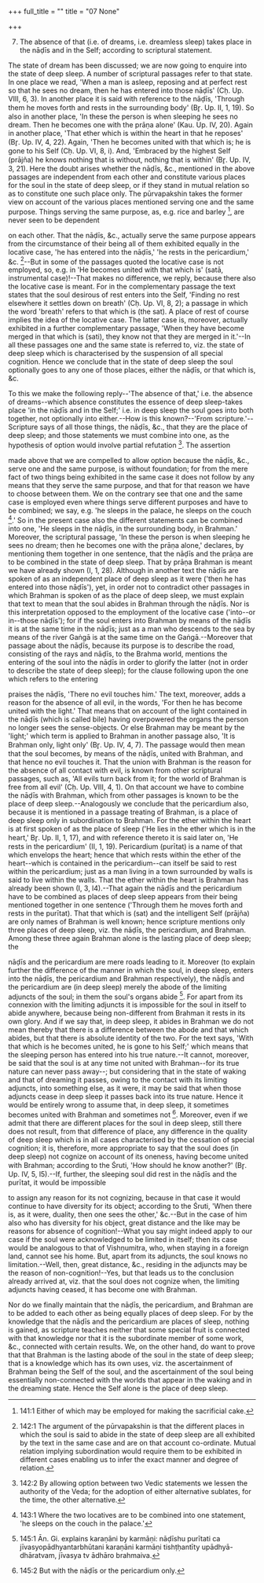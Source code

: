 +++
full_title = ""
title = "07 None"

+++


7. The absence of that (i.e. of dreams, i.e. dreamless sleep) takes place in the nāḍīs and in the Self; according to scriptural statement.

The state of dream has been discussed; we are now going to enquire into the state of deep sleep. A number of scriptural passages refer to that state. In one place we read, 'When a man is asleep, reposing and at perfect rest so that he sees no dream, then he has entered into those nāḍīs' (Cḥ. Up. VIII, 6, 3). In another place it is said with reference to the nāḍīs, 'Through them he moves forth and rests in the surrounding body' (Br̥. Up. II, 1, 19). So also in another place, 'In these the person is when sleeping he sees no dream. Then he becomes one with the prāṇa alone' (Kau. Up. IV, 20). Again in another place, 'That ether which is within the heart in that he reposes' (Br̥. Up. IV, 4, 22). Again, 'Then he becomes united with that which is; he is gone to his Self (Cḥ. Up. VI, 8, i). And, 'Embraced by the highest Self (prājña) he knows nothing that is without, nothing that is within' (Br̥. Up. IV, 3, 21). Here the doubt arises whether the nāḍīs, &c., mentioned in the above passages are independent from each other and constitute various places for the soul in the state of deep sleep, or if they stand in mutual relation so as to constitute one such place only. The pūrvapakshin takes the former view on account of the various places mentioned serving one and the same purpose. Things serving the same purpose, as, e.g. rice and barley [^fn_104], are never seen to be dependent

[^fn_104]: 141:1 Either of which may be employed for making the sacrificial cake.

on each other. That the nāḍīs, &c., actually serve the same purpose appears from the circumstance of their being all of them exhibited equally in the locative case, 'he has entered into the nāḍīs,' 'he rests in the pericardium,' &c. [^fn_105]--But in some of the passages quoted the locative case is not employed, so, e.g. in 'He becomes united with that which is' (satā, instrumental case)!--That makes no difference, we reply, because there also the locative case is meant. For in the complementary passage the text states that the soul desirous of rest enters into the Self, 'Finding no rest elsewhere it settles down on breath' (Cḥ. Up. VI, 8, 2); a passage in which the word 'breath' refers to that which is (the sat). A place of rest of course implies the idea of the locative case. The latter case is, moreover, actually exhibited in a further complementary passage, 'When they have become merged in that which is (sati), they know not that they are merged in it.'--In all these passages one and the same state is referred to, viz. the state of deep sleep which is characterised by the suspension of all special cognition. Hence we conclude that in the state of deep sleep the soul optionally goes to any one of those places, either the nāḍīs, or that which is, &c.

[^fn_105]: 142:1 The argument of the pūrvapakshin is that the different places in which the soul is said to abide in the state of deep sleep are all exhibited by the text in the same case and are on that account co-ordinate. Mutual relation implying subordination would require them to be exhibited in different cases enabling us to infer the exact manner and degree of relation.

To this we make the following reply--'The absence of that,' i.e. the absence of dreams--which absence constitutes the essence of deep sleep-takes place 'in the nāḍīs and in the Self;' i.e. in deep sleep the soul goes into both together, not optionally into either.--How is this known?--'From scripture.'--Scripture says of all those things, the nāḍīs, &c., that they are the place of deep sleep; and those statements we must combine into one, as the hypothesis of option would involve partial refutation [^fn_106]. The assertion

[^fn_106]: 142:2 By allowing option between two Vedic statements we lessen the  authority of the Veda; for the adoption of either alternative sublates, for the time, the other alternative.

made above that we are compelled to allow option because the nāḍīs, &c., serve one and the same purpose, is without foundation; for from the mere fact of two things being exhibited in the same case it does not follow by any means that they serve the same purpose, and that for that reason we have to choose between them. We on the contrary see that one and the same case is employed even where things serve different purposes and have to be combined; we say, e.g. 'he sleeps in the palace, he sleeps on the couch [^fn_107].' So in the present case also the different statements can be combined into one, 'He sleeps in the nāḍīs, in the surrounding body, in Brahman.' Moreover, the scriptural passage, 'In these the person is when sleeping he sees no dream; then he becomes one with the prāṇa alone,' declares, by mentioning them together in one sentence, that the nāḍīs and the prāṇa are to be combined in the state of deep sleep. That by prāṇa Brahman is meant we have already shown (I, 1, 28). Although in another text the nāḍīs are spoken of as an independent place of deep sleep as it were ('then he has entered into those nāḍīs'), yet, in order not to contradict other passages in which Brahman is spoken of as the place of deep sleep, we must explain that text to mean that the soul abides in Brahman through the nāḍīs. Nor is this interpretation opposed to the employment of the locative case ('into--or in--those nāḍīs'); for if the soul enters into Brahman by means of the nāḍīs it is at the same time in the nāḍīs; just as a man who descends to the sea by means of the river Gaṅgā is at the same time on the Gaṅgā.--Moreover that passage about the nāḍīs, because its purpose is to describe the road, consisting of the rays and nāḍīs, to the Brahma world, mentions the entering of the soul into the nāḍīs in order to glorify the latter (not in order to describe the state of deep sleep); for the clause following upon the one which refers to the entering

[^fn_107]: 143:1 Where the two locatives are to be combined into one statement, 'he sleeps on the couch in the palace.'

praises the nāḍīs, 'There no evil touches him.' The text, moreover, adds a reason for the absence of all evil, in the words, 'For then he has become united with the light.' That means that on account of the light contained in the nāḍīs (which is called bile) having overpowered the organs the person no longer sees the sense-objects. Or else Brahman may be meant by the 'light;' which term is applied to Brahman in another passage also, 'It is Brahman only, light only' (Br̥. Up. IV, 4, 7). The passage would then mean that the soul becomes, by means of the nāḍīs, united with Brahman, and that hence no evil touches it. That the union with Brahman is the reason for the absence of all contact with evil, is known from other scriptural passages, such as, 'All evils turn back from it; for the world of Brahman is free from all evil' (Cḥ. Up. VIII, 4, 1). On that account we have to combine the nāḍīs with Brahman, which from other passages is known to be the place of deep sleep.--Analogously we conclude that the pericardium also, because it is mentioned in a passage treating of Brahman, is a place of deep sleep only in subordination to Brahman. For the ether within the heart is at first spoken of as the place of sleep ('He lies in the ether which is in the heart,' Br̥. Up. II, 1, 17), and with reference thereto it is said later on, 'He rests in the pericardium' (II, 1, 19). Pericardium (purītat) is a name of that which envelops the heart; hence that which rests within the ether of the heart--which is contained in the pericardium--can itself be said to rest within the pericardium; just as a man living in a town surrounded by walls is said to live within the walls. That the ether within the heart is Brahman has already been shown (I, 3, l4).--That again the nāḍīs and the pericardium have to be combined as places of deep sleep appears from their being mentioned together in one sentence ('Through them he moves forth and rests in the purītat). That that which is (sat) and the intelligent Self (prājña) are only names of Brahman is well known; hence scripture mentions only three places of deep sleep, viz. the nāḍīs, the pericardium, and Brahman. Among these three again Brahman alone is the lasting place of deep sleep; the

nāḍīs and the pericardium are mere roads leading to it. Moreover (to explain further the difference of the manner in which the soul, in deep sleep, enters into the nāḍīs, the pericardium and Brahman respectively), the nāḍīs and the pericardium are (in deep sleep) merely the abode of the limiting adjuncts of the soul; in them the soul's organs abide [^fn_108]. For apart from its connexion with the limiting adjuncts it is impossible for the soul in itself to abide anywhere, because being non-different from Brahman it rests in its own glory. And if we say that, in deep sleep, it abides in Brahman we do not mean thereby that there is a difference between the abode and that which abides, but that there is absolute identity of the two. For the text says, 'With that which is he becomes united, he is gone to his Self;' which means that the sleeping person has entered into his true nature.--It cannot, moreover, be said that the soul is at any time not united with Brahman--for its true nature can never pass away--; but considering that in the state of waking and that of dreaming it passes, owing to the contact with its limiting adjuncts, into something else, as it were, it may be said that when those adjuncts cease in deep sleep it passes back into its true nature. Hence it would be entirely wrong to assume that, in deep sleep, it sometimes becomes united with Brahman and sometimes not [^fn_109]. Moreover, even if we admit that there are different places for the soul in deep sleep, still there does not result, from that difference of place, any difference in the quality of deep sleep which is in all cases characterised by the cessation of special cognition; it is, therefore, more appropriate to say that the soul does (in deep sleep) not cognize on account of its oneness, having become united with Brahman; according to the Śruti, 'How should he know another?' (Br̥. Up. IV, 5, l5).--If, further, the sleeping soul did rest in the nāḍīs and the purītat, it would be impossible

[^fn_108]: 145:1 Ān. Gi. explains karaṇāni by karmāṇi: nāḍīshu purītati ca jīvasyopādhyantarbhūtani karaṇāni karmāṇi tishṭḥantīty upādhyā-dhāratvam, jīvasya tv ādhāro brahmaiva.

[^fn_109]: 145:2 But with the nāḍīs or the pericardium only.

to assign any reason for its not cognizing, because in that case it would continue to have diversity for its object; according to the Śruti, 'When there is, as it were, duality, then one sees the other,' &c.--But in the case of him also who has diversity for his object, great distance and the like may be reasons for absence of cognition!--What you say might indeed apply to our case if the soul were acknowledged to be limited in itself; then its case would be analogous to that of Vishṇumitra, who, when staying in a foreign land, cannot see his home. But, apart from its adjuncts, the soul knows no limitation.--Well, then, great distance, &c., residing in the adjuncts may be the reason of non-cognition!--Yes, but that leads us to the conclusion already arrived at, viz. that the soul does not cognize when, the limiting adjuncts having ceased, it has become one with Brahman.

Nor do we finally maintain that the nāḍīs, the pericardium, and Brahman are to be added to each other as being equally places of deep sleep. For by the knowledge that the nāḍīs and the pericardium are places of sleep, nothing is gained, as scripture teaches neither that some special fruit is connected with that knowledge nor that it is the subordinate member of some work, &c., connected with certain results. We, on the other hand, do want to prove that that Brahman is the lasting abode of the soul in the state of deep sleep; that is a knowledge which has its own uses, viz. the ascertainment of Brahman being the Self of the soul, and the ascertainment of the soul being essentially non-connected with the worlds that appear in the waking and in the dreaming state. Hence the Self alone is the place of deep sleep.

